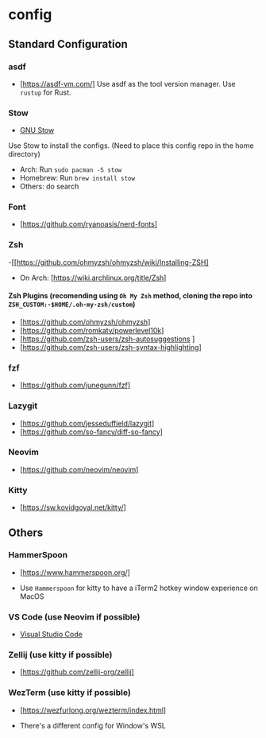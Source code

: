 # config

## Standard Configuration

### asdf

- [https://asdf-vm.com/]
Use asdf as the tool version manager. Use `rustup` for Rust.

### Stow

- [GNU Stow](https://www.gnu.org/software/stow/)

Use Stow to install the configs. (Need to place this config repo in the home directory)

- Arch: Run `sudo pacman -S stow`
- Homebrew: Run `brew install stow`
- Others: do search

### Font

- [https://github.com/ryanoasis/nerd-fonts]

### Zsh

-[[https://github.com/ohmyzsh/ohmyzsh/wiki/Installing-ZSH]

- On Arch: [https://wiki.archlinux.org/title/Zsh]

#### Zsh Plugins (recomending using `Oh My Zsh` method, cloning the repo into `ZSH_CUSTOM:-$HOME/.oh-my-zsh/custom`)

- [https://github.com/ohmyzsh/ohmyzsh]
- [https://github.com/romkatv/powerlevel10k]
- [https://github.com/zsh-users/zsh-autosuggestions ]
- [https://github.com/zsh-users/zsh-syntax-highlighting]

### fzf

- [https://github.com/junegunn/fzf]

### Lazygit

- [https://github.com/jesseduffield/lazygit]
- [https://github.com/so-fancy/diff-so-fancy]

### Neovim

- [https://github.com/neovim/neovim]

### Kitty

- [https://sw.kovidgoyal.net/kitty/]

## Others

### HammerSpoon

- [https://www.hammerspoon.org/]

- Use `Hammerspoon` for kitty to have a iTerm2 hotkey window experience on MacOS

### VS Code (use Neovim if possible)

- [Visual Studio Code](https://code.visualstudio.com/download)

### Zellij (use kitty if possible)

- [https://github.com/zellij-org/zellij]

### WezTerm (use kitty if possible)

- [https://wezfurlong.org/wezterm/index.html]

- There's a different config for Window's WSL

